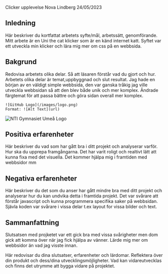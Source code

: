 Clicker upplevelse
Nova Lindberg 24/05/2023

## Inledning

Här beskriver du kortfattat arbetets syfte/mål, arbetssätt, genomförande.
Mitt arbete är en Uni the cat klicker som är en känd internet katt. Syftet var ett utveckla min klicker och lära mig mer om css på en webbsida. 

## Bakgrund

Redovisa arbetets olika delar. Så att läsaren förstår vad du gjort och hur.
Arbetets olika delar är temat,uppbyggnad och slut resultat.
Jag hade en början av en väldigt simple webbsida, den var ganska tråkig jag ville utveckla webbsidan så att den blev både unik och mer komplex. Ändrade färgtemat för att passa bättre och göra sidan overall mer komplex.

```
![GitHub Logo](/images/logo.png)
Format: ![Alt Text](url)
```

![NTI Gymnasiet Umeå Logo](https://raw.githubusercontent.com/jensnti/Webbprojekt/master/mallar/nti_logo_white_umea.svg)

## Positiva erfarenheter

Här beskriver du vad som har gått bra i ditt projekt och analyserar varför. Hur ska du upprepa framgångarna.
Det har varit roligt och realtivt lätt att kunna fixa med det visuella. Det kommer hjälpa mig i framtiden med webbsidor mm


## Negativa erfarenheter
Här beskriver du det som du anser har gått mindre bra med ditt projekt och analyserar hur du kan undvika detta i framtida projekt.
Det var svårare att förstår javascript och kunna programmera specifika saker på webbsidan. Sjävla koden var svårare i vissa delar t.ex layout for vissa bilder och text.

## Sammanfattning
Slutsatsen med projketet var ett gick bra med vissa svårigheter men dom gick att komma över när jag fick hjälpa av vänner. Lärde mig mer om webbsidor än vad jag visste innan.

Här redovisar du dina slutsatser, erfarenheter och lärdomar. Reflektera över din produkt och dess/dina utvecklingsmöjligheter.
Vad kan vidareutvecklas och finns det utrymme att bygga vidare på projektet.